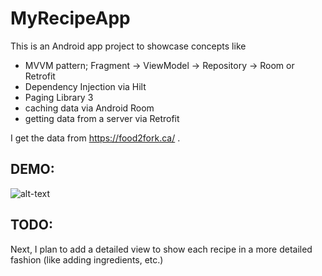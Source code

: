 # MyRecipeApp

This is an Android app project to showcase concepts like
- MVVM pattern; Fragment -> ViewModel -> Repository -> Room or Retrofit
- Dependency Injection via Hilt 
- Paging Library 3 
- caching data via Android Room
- getting data from a server via Retrofit

I get the data from https://food2fork.ca/ . 

## DEMO:
![alt-text](link)


## TODO: 
Next, I plan to add a detailed view to show each recipe in a more detailed fashion (like adding ingredients, etc.)
